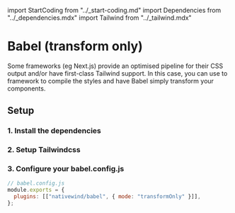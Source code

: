 import StartCoding from "../\_start-coding.md"
import Dependencies from "../\_dependencies.mdx"
import Tailwind from "../\_tailwind.mdx"

# Babel (transform only)

Some frameworks (eg Next.js) provide an optimised pipeline for their CSS output and/or have first-class Tailwind support. In this case, you can use to framework to compile the styles and have Babel simply transform your components.

## Setup

### 1. Install the dependencies

<Dependencies />

### 2. Setup Tailwindcss

<Tailwind />

### 3. Configure your babel.config.js

```js
// babel.config.js
module.exports = {
  plugins: [["nativewind/babel", { mode: "transformOnly" }]],
};
```

<StartCoding />
